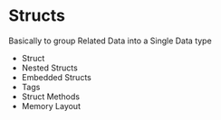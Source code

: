 # Structs 
Basically to group Related Data into a Single Data type


- Struct 
- Nested Structs 
- Embedded Structs
- Tags
- Struct Methods
- Memory Layout 